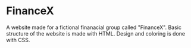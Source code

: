 # FinanceX
A website made for a fictional finanacial group called "FinanceX".
Basic structure of the website is made with HTML.
Design and coloring is done with CSS.
